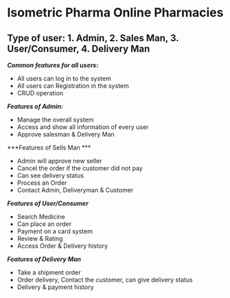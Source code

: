 # Isometric Pharma Online Pharmacies 

## Type of user: 1. Admin, 2. Sales Man, 3. User/Consumer, 4. Delivery Man
***Common features for all users:***
* All users can log in to the system
* All users can Registration in the system
* CRUD operation

***Features of Admin:***
*	Manage the overall system
*	Access and show all information of every user
*	Approve salesman & Delivery Man

***Features of Sells Man ***
*	Admin will approve new seller 
*	Cancel the order if the customer did not pay
*	Can see delivery status
*	Process an Order
*	Contact Admin, Deliveryman & Customer

***Features of User/Consumer***
*	Search Medicine
*	Can place an order
*	Payment on a card system
*	Review & Rating
*	Access Order & Delivery history

***Features of Delivery Man***
*	Take a shipment order
*	Order delivery, Contact the customer, can give delivery status 
*	Delivery & payment history
